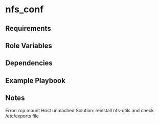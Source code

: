 nfs_conf
=========



Requirements
------------



Role Variables
--------------



Dependencies
------------



Example Playbook
----------------


Notes
----------------
Error: rcp.mount Host unmached
Solution: reinstall nfs-utils and check /etc/exports file